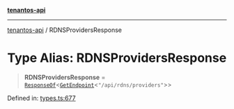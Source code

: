 [**tenantos-api**](../README.md)

***

[tenantos-api](../globals.md) / RDNSProvidersResponse

# Type Alias: RDNSProvidersResponse

> **RDNSProvidersResponse** = [`ResponseOf`](ResponseOf.md)\<[`GetEndpoint`](GetEndpoint.md)\<`"/api/rdns/providers"`\>\>

Defined in: [types.ts:677](https://github.com/shadmanZero/tenantos-api/blob/50bbdae310005a0ca12345f143ddaf8ea2b8ce90/src/types.ts#L677)
